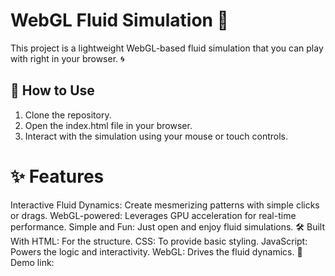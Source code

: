 # WebGL Fluid Simulation 🌊  

This project is a lightweight WebGL-based fluid simulation that you can play with right in your browser. 🌀  

## 🚀 How to Use  

1. Clone the repository.
2. Open the index.html file in your browser.
3. Interact with the simulation using your mouse or touch controls.
# ✨ Features
Interactive Fluid Dynamics: Create mesmerizing patterns with simple clicks or drags.
WebGL-powered: Leverages GPU acceleration for real-time performance.
Simple and Fun: Just open and enjoy fluid simulations.
🛠️ Built With
HTML: For the structure.
CSS: To provide basic styling.
JavaScript: Powers the logic and interactivity.
WebGL: Drives the fluid dynamics.
🎥 Demo
link:
